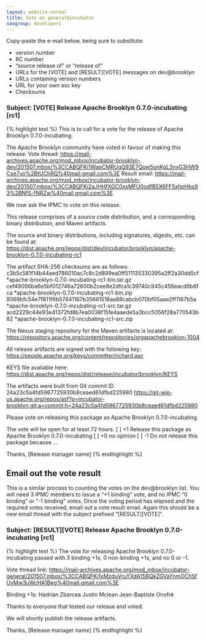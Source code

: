 ```yaml
---
layout: website-normal
title: Vote on general@incubator
navgroup: developers
---
```


Copy-paste the e-mail below, being sure to substitute:

- version number
- RC number
- “source release of” or “release of”
- URLs for the [VOTE] and [RESULT][VOTE] messages on dev@brooklyn
- URLs containing version numbers
- URL for your own asc key
- Checksums

### Subject: [VOTE] Release Apache Brooklyn 0.7.0-incubating [rc1]

{% highlight text %}
This is to call for a vote for the release of Apache Brooklyn 0.7.0-incubating.

The Apache Brooklyn community have voted in favour of making this release:
Vote thread:
https://mail-archives.apache.org/mod_mbox/incubator-brooklyn-dev/201507.mbox/%3CCABQFKi1WapCMRUqQ93E7Qow5onKgL3nyG3HW9Cse7vo%2BtUChRQ%40mail.gmail.com%3E
Result email:
https://mail-archives.apache.org/mod_mbox/incubator-brooklyn-dev/201507.mbox/%3CCABQFKi2aJHHfXGC0xsMFU0odfB5X6FF5xhpHbs93%2BNfS-fNRZw%40mail.gmail.com%3E

We now ask the IPMC to vote on this release.

This release comprises of a source code distribution, and a corresponding
binary distribution, and Maven artifacts.

The source and binary distributions, including signatures, digests, etc. can
be found at:
https://dist.apache.org/repos/dist/dev/incubator/brooklyn/apache-brooklyn-0.7.0-incubating-rc1

The artifact SHA-256 checksums are as follows:
c3b5c581f14b44aed786010ac7c8c2d899ea0ff511135330395a2ff2a30dd5cf *apache-brooklyn-0.7.0-incubating-rc1-bin.tar.gz
cef49056ba6e5bf012746a72600b2cee8e2dfca1c39740c945c456eacd6b6fca *apache-brooklyn-0.7.0-incubating-rc1-bin.zip
8069bfc54e7f811f6b57841167b35661518aa88cabcb070bf05aae2ff1167b5a *apache-brooklyn-0.7.0-incubating-rc1-src.tar.gz
acd2229c44e93e41372fd8b7ea0038f15fe4aaede5a3bcc5056f28a770543b82 *apache-brooklyn-0.7.0-incubating-rc1-src.zip

The Nexus staging repository for the Maven artifacts is located at:
https://repository.apache.org/content/repositories/orgapachebrooklyn-1004

All release artifacts are signed with the following key:
https://people.apache.org/keys/committer/richard.asc

KEYS file available here:
https://dist.apache.org/repos/dist/release/incubator/brooklyn/KEYS

The artifacts were built from Git commit ID
24a23c5a4fd5967725930b8ceaed61dfbd225980
https://git-wip-us.apache.org/repos/asf?p=incubator-brooklyn.git;a=commit;h=24a23c5a4fd5967725930b8ceaed61dfbd225980


Please vote on releasing this package as Apache Brooklyn 0.7.0-incubating.

The vote will be open for at least 72 hours.
[ ] +1 Release this package as Apache Brooklyn 0.7.0-incubating
[ ] +0 no opinion
[ ] -1 Do not release this package because ...


Thanks,
[Release manager name]
{% endhighlight %}

Email out the vote result
-------------------------

This is a similar process to counting the votes on the dev@brooklyn list. You will need 3 IPMC members to issue a “+1
binding” vote, and no IPMC “0 binding” or “-1 binding” votes. Once the voting period has elapsed and the required votes
received, email out a vote result email. Again this should be a new email thread with the subject prefixed
“[RESULT][VOTE]”.

### Subject: [RESULT][VOTE] Release Apache Brooklyn 0.7.0-incubating [rc1]

{% highlight text %}
The vote for releasing Apache Brooklyn 0.7.0-incubating passed with 3 binding +1s, 0 non-binding +1s, and no 0 or -1.

Vote thread link:
https://mail-archives.apache.org/mod_mbox/incubator-general/201507.mbox/%3CCABQFKi1xMzduVruYXdA15BQkZGVaYnmOChSfUvMw3uWcHA1Beg%40mail.gmail.com%3E


Binding +1s:
Hadrian Zbarcea
Justin Mclean
Jean-Baptiste Onofré


Thanks to everyone that tested our release and voted.

We will shortly publish the release artifacts.


Thanks,
[Release manager name]
{% endhighlight %}
